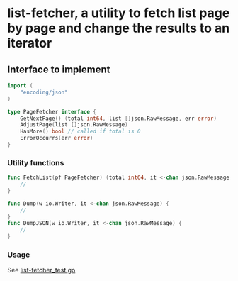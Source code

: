 # list-fetcher, a utility to fetch list page by page and change the results to an iterator

## Interface to implement

```go
import (
	"encoding/json"
)

type PageFetcher interface {
    GetNextPage() (total int64, list []json.RawMessage, err error)
    AdjustPage(list []json.RawMessage)
    HasMore() bool // called if total is 0
    ErrorOccurrs(err error)
}
```

### Utility functions

```go
func FetchList(pf PageFetcher) (total int64, it <-chan json.RawMessage, err error) {
    //
}

func Dump(w io.Writer, it <-chan json.RawMessage) {
    //
}
func DumpJSON(w io.Writer, it <-chan json.RawMessage) {
    //
}
```

### Usage

See [list-fetcher_test.go](list-fetcher_test.go)
